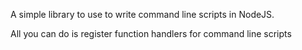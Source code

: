 A simple library to use to write command line scripts in NodeJS.

All you can do is register function handlers for command line scripts

